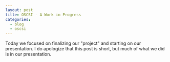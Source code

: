```yaml
---
layout: post
title: OSCSI - A Work in Progress
categories:
  - blog
  - oscsi
---
```


Today we focused on finalizing our "project" and starting on our presentation. I
do apologize that this post is short, but much of what we did is in our presentation.
